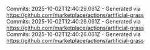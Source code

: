 Commits: 2025-10-02T12:40:26.061Z - Generated via https://github.com/marketplace/actions/artificial-grass
<br>
Commits: 2025-10-02T12:40:26.061Z - Generated via https://github.com/marketplace/actions/artificial-grass
<br>
Commits: 2025-10-02T12:40:26.061Z - Generated via https://github.com/marketplace/actions/artificial-grass
<br>
